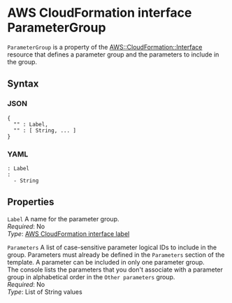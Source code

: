 # AWS CloudFormation interface ParameterGroup<a name="aws-properties-cloudformation-interface-parametergroup"></a>

`ParameterGroup` is a property of the [AWS::CloudFormation::Interface](aws-resource-cloudformation-interface.md) resource that defines a parameter group and the parameters to include in the group\.

## Syntax<a name="w6461ab1c19c15c15c27c23b5"></a>

### JSON<a name="aws-properties-cloudformation-interface-parametergroup-syntax.json"></a>

```
{
  "" : Label,
  "" : [ String, ... ]
}
```

### YAML<a name="aws-properties-cloudformation-interface-parametergroup-syntax.yaml"></a>

```
: Label
:
  - String
```

## Properties<a name="w6461ab1c19c15c15c27c23b7"></a>

`Label`  <a name="cfn-cloudformation-interface-parametergroups-label"></a>
A name for the parameter group\.  
*Required*: No  
*Type*: [AWS CloudFormation interface label](aws-properties-cloudformation-interface-label.md)

`Parameters`  <a name="cfn-cloudformation-interface-parametergroups-parameters"></a>
A list of case\-sensitive parameter logical IDs to include in the group\. Parameters must already be defined in the `Parameters` section of the template\. A parameter can be included in only one parameter group\.  
The console lists the parameters that you don't associate with a parameter group in alphabetical order in the `Other parameters` group\.  
*Required*: No  
*Type*: List of String values